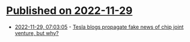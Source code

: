 # [Published on 2022-11-29](index.md)

* [2022-11-29, 07:03:05](https://news.ycombinator.com/item?id=33784522) - [Tesla blogs propagate fake news of chip joint venture, but why?](https://electrek.co/2022/11/28/tesla-blogs-propagate-fake-news-chip-joint-venture/)
